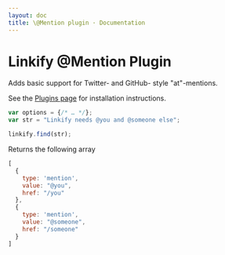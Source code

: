 ```yaml
---
layout: doc
title: \@Mention plugin · Documentation
---
```


# Linkify @Mention Plugin

Adds basic support for Twitter- and GitHub- style "at"-mentions.

See the [Plugins page](plugins.html#general-installation) for installation instructions.

```js
var options = {/* … */};
var str = "Linkify needs @you and @someone else";

linkify.find(str);
```

Returns the following array

```js
[
  {
    type: 'mention',
    value: "@you",
    href: "/you"
  },
  {
    type: 'mention',
    value: "@someone",
    href: "/someone"
  }
]
```
